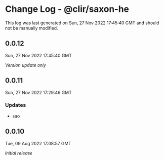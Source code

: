 # Change Log - @clir/saxon-he

This log was last generated on Sun, 27 Nov 2022 17:45:40 GMT and should not be manually modified.

## 0.0.12
Sun, 27 Nov 2022 17:45:40 GMT

_Version update only_

## 0.0.11
Sun, 27 Nov 2022 17:29:46 GMT

### Updates

- sao

## 0.0.10
Tue, 09 Aug 2022 17:08:57 GMT

_Initial release_

